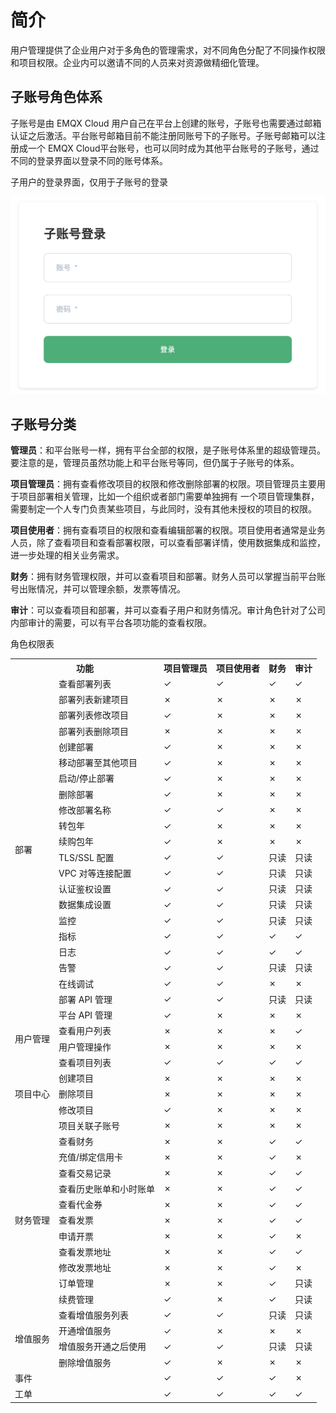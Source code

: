 # 简介


用户管理提供了企业用户对于多角色的管理需求，对不同角色分配了不同操作权限和项目权限。企业内可以邀请不同的人员来对资源做精细化管理。

## 子账号角色体系
子账号是由 EMQX Cloud 用户自己在平台上创建的账号，子账号也需要通过邮箱认证之后激活。平台账号邮箱目前不能注册同账号下的子账号。子账号邮箱可以注册成一个 EMQX Cloud平台账号，也可以同时成为其他平台账号的子账号，通过不同的登录界面以登录不同的账号体系。

子用户的登录界面，仅用于子账号的登录

![default_project](./_assets/login_1.png)


## 子账号分类
**管理员**：和平台账号一样，拥有平台全部的权限，是子账号体系里的超级管理员。要注意的是，管理员虽然功能上和平台账号等同，但仍属于子账号的体系。


**项目管理员**：拥有查看修改项目的权限和修改删除部署的权限。项目管理员主要用于项目部署相关管理，比如一个组织或者部门需要单独拥有
一个项目管理集群，需要制定一个人专门负责某些项目，与此同时，没有其他未授权的项目的权限。


**项目使用者**：拥有查看项目的权限和查看编辑部署的权限。项目使用者通常是业务人员，除了查看项目和查看部署权限，可以查看部署详情，使用数据集成和监控，进一步处理的相关业务需求。

**财务**：拥有财务管理权限，并可以查看项目和部署。财务人员可以掌握当前平台账号出账情况，并可以管理余额，发票等情况。

**审计**：可以查看项目和部署，并可以查看子用户和财务情况。审计角色针对了公司内部审计的需要，可以有平台各项功能的查看权限。

角色权限表

<table>
   <tr>
      <th colspan="2">功能</th>
      <th>项目管理员</th>
      <th>项目使用者</th>
      <th>财务</th>
      <th>审计</th>
   </tr>
   <tr>
      <td rowspan="22">部署</td>
      <td>查看部署列表</td>
      <td>&#10003</td>
      <td>&#10003</td>
      <td>&#10003</td>
      <td>&#10003</td>
   </tr>
   <tr>
   	  <td>部署列表新建项目</td>
      <td>&#10007</td>
      <td>&#10007</td>
      <td>&#10007</td>
      <td>&#10007</td>
   </tr>
   <tr>
   	  <td>部署列表修改项目</td>
      <td>&#10003</td>
      <td>&#10007</td>
      <td>&#10007</td>
      <td>&#10007</td>
   </tr>
   <tr>
   	  <td>部署列表删除项目</td>
      <td>&#10007</td>
      <td>&#10007</td>
      <td>&#10007</td>
      <td>&#10007</td>
   </tr>
   <tr>
   	  <td>创建部署</td>
      <td>&#10003</td>
      <td>&#10007</td>
      <td>&#10007</td>
      <td>&#10007</td>
   </tr>
   <tr>
   	  <td>移动部署至其他项目</td>
      <td>&#10003</td>
      <td>&#10007</td>
      <td>&#10007</td>
      <td>&#10007</td>
   </tr>
   <tr>
   	<td>启动/停止部署</td>
      <td>&#10003</td>
      <td>&#10007</td>
      <td>&#10007</td>
      <td>&#10007</td>
   </tr>
   <tr>
   	<td>删除部署</td>
      <td>&#10003</td>
      <td>&#10007</td>
      <td>&#10007</td>
      <td>&#10007</td>
   </tr>
   <tr>
   	<td>修改部署名称</td>
      <td>&#10003</td>
      <td>&#10003</td>
      <td>&#10007</td>
      <td>&#10007</td>
   </tr>
	<tr>
   	<td>转包年</td>
      <td>&#10003</td>
      <td>&#10007</td>
      <td>&#10007</td>
      <td>&#10007</td>
   </tr>
   <tr>
      <td>续购包年</td>
      <td>&#10003</td>
      <td>&#10007</td>
      <td>&#10007</td>
      <td>&#10007</td>
   </tr>
    <tr>
   	<td>TLS/SSL 配置</td>
      <td>&#10003</td>
      <td>&#10003</td>
      <td>只读</td>
      <td>只读</td>
   </tr>
   <tr>
   	<td>VPC 对等连接配置</td>
      <td>&#10003</td>
      <td>&#10003</td>
      <td>只读</td>
      <td>只读</td>
   </tr>
   <tr>
   	<td>认证鉴权设置</td>
      <td>&#10003</td>
      <td>&#10003</td>
      <td>只读</td>
      <td>只读</td>
   </tr>
   <tr>
   	  <td>数据集成设置</td>
      <td>&#10003</td>
      <td>&#10003</td>
      <td>只读</td>
      <td>只读</td>
   </tr>
   <tr>
   <td>监控</td>
      <td>&#10003</td>
      <td>&#10003</td>
      <td>只读</td>
      <td>只读</td>
   </tr>
   <tr>
   <td>指标</td>
      <td>&#10003</td>
      <td>&#10003</td>
      <td>&#10003</td>
      <td>&#10003</td>
   </tr>
   <tr>
   <td>日志</td>
      <td>&#10003</td>
      <td>&#10003</td>
      <td>&#10003</td>
      <td>&#10003</td>
   </tr>
   <tr>
   <td>告警</td>
      <td>&#10003</td>
      <td>&#10003</td>
      <td>只读</td>
      <td>只读</td>
   </tr>
   <tr>
   <td>在线调试</td>
      <td>&#10003</td>
      <td>&#10003</td>
      <td>&#10007</td>
      <td>&#10007</td>
   </tr>
   <tr>
      <td>部署 API 管理</td>
      <td>&#10003</td>
      <td>&#10003</td>
      <td>只读</td>
      <td>只读</td>
   </tr>
   <tr>
      <td>平台 API 管理</td>
      <td>&#10003</td>
      <td>&#10007</td>
      <td>&#10007</td>
      <td>&#10007</td>
   </tr>
   <tr>
      <td rowspan="2">用户管理</td>
      <td>查看用户列表</td>
      <td>&#10007</td>
      <td>&#10007</td>
      <td>&#10007</td>
      <td>&#10003</td>
   </tr>
   <tr>
      <td>用户管理操作</td>
      <td>&#10007</td>
      <td>&#10007</td>
      <td>&#10007</td>
      <td>&#10007</td>
   </tr>
   <tr>
      <td rowspan="5">项目中心</td>
      <td>查看项目列表</td>
      <td>&#10003</td>
      <td>&#10003</td>
      <td>&#10003</td>
      <td>&#10003</td>
   </tr>
   <tr>
   	<td>创建项目</td>
      <td>&#10007</td>
      <td>&#10007</td>
      <td>&#10007</td>
      <td>&#10007</td>
   </tr>
   <tr>
   	<td>删除项目</td>
      <td>&#10007</td>
      <td>&#10007</td>
      <td>&#10007</td>
      <td>&#10007</td>
   </tr>
   <tr>
      <td>修改项目</td>
      <td>&#10003</td>
      <td>&#10007</td>
      <td>&#10007</td>
      <td>&#10007</td>
   </tr>
   <tr>
      <td>项目关联子账号</td>
      <td>&#10007</td>
      <td>&#10007</td>
      <td>&#10007</td>
      <td>&#10007</td>
   </tr>
	<tr>
      <td rowspan="11">财务管理</td>
      <td>查看财务</td>
      <td>&#10007</td>
      <td>&#10007</td>
      <td>&#10003</td>
      <td>&#10003</td>
   	</tr>
   	<tr>
      <td>充值/绑定信用卡</td>
      <td>&#10007</td>
      <td>&#10007</td>
      <td>&#10003</td>
      <td>&#10007</td>
   	</tr>
   	<tr>
      <td>查看交易记录</td>
      <td>&#10007</td>
      <td>&#10007</td>
      <td>&#10003</td>
      <td>&#10003</td>
   	</tr>
   	<tr>
      <td>查看历史账单和小时账单</td>
      <td>&#10007</td>
      <td>&#10007</td>
      <td>&#10003</td>
      <td>&#10003</td>
   	</tr>
   	<tr>
      <td>查看代金券</td>
      <td>&#10007</td>
      <td>&#10007</td>
      <td>&#10003</td>
      <td>&#10003</td>
   	</tr>
   	<tr>
      <td>查看发票</td>
      <td>&#10007</td>
      <td>&#10007</td>
      <td>&#10003</td>
      <td>&#10003</td>
   	</tr>
   	<tr>
      <td>申请开票</td>
      <td>&#10007</td>
      <td>&#10007</td>
      <td>&#10003</td>
      <td>&#10007</td>
   	</tr>
   	<tr>
      <td>查看发票地址</td>
      <td>&#10007</td>
      <td>&#10007</td>
      <td>&#10003</td>
      <td>&#10003</td>
   	</tr>
   	<tr>
         <td>修改发票地址</td>
         <td>&#10007</td>
         <td>&#10007</td>
         <td>&#10003</td>
         <td>&#10007</td>
   	</tr>
      <tr>
         <td>订单管理</td>
         <td>&#10007</td>
         <td>&#10007</td>
         <td>&#10003</td>
         <td>只读</td>
      </tr>
      <tr>
         <td>续费管理</td>
         <td>&#10003</td>
         <td>&#10007</td>
         <td>&#10003</td>
         <td>只读</td>
      </tr>
   <tr>
      <td rowspan="4">增值服务</td>
      <td>查看增值服务列表</td>
      <td>&#10003</td>
      <td>&#10003</td>
      <td>只读</td>
      <td>只读</td>
   </tr>
   <tr>
      <td>开通增值服务</td>
      <td>&#10003</td>
      <td>&#10007</td>
      <td>&#10007</td>
      <td>&#10007</td>
   </tr>
   <tr>
      <td>增值服务开通之后使用</td>
      <td>&#10003</td>
      <td>&#10003</td>
      <td>只读</td>
      <td>只读</td>
   </tr>
   <tr>
      <td>删除增值服务</td>
      <td>&#10003</td>
      <td>&#10007</td>
      <td>&#10007</td>
      <td>&#10007</td>
   </tr>
   <tr>
      <td colspan="2">事件</td>
      <td>&#10003</td>
      <td>&#10003</td>
      <td>&#10003</td>
      <td>&#10007</td>
   </tr>
   <tr>
      <td colspan="2">工单</td>
      <td>&#10003</td>
      <td>&#10003</td>
      <td>&#10003</td>
      <td>&#10003</td>
   </tr>
</table>

